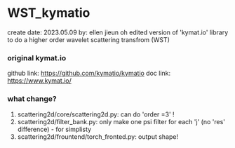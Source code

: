 # WST_kymatio
create date: 2023.05.09
by: ellen jieun oh
edited version of 'kymat.io' library to do a higher order wavelet scattering transfrom (WST)  

### original kymat.io
github link: https://github.com/kymatio/kymatio
doc link: https://www.kymat.io/

### what change?
1. scattering2d/core/scattering2d.py: can do 'order =3' ! 
2. scattering2d/filter_bank.py: only make one psi filter for each 'j' (no 'res' difference) - for simplisty 
3. scattering2d/frountend/torch_fronted.py: output shape! 
